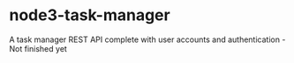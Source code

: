 # node3-task-manager
A task manager REST API complete with user accounts and authentication - Not finished yet
